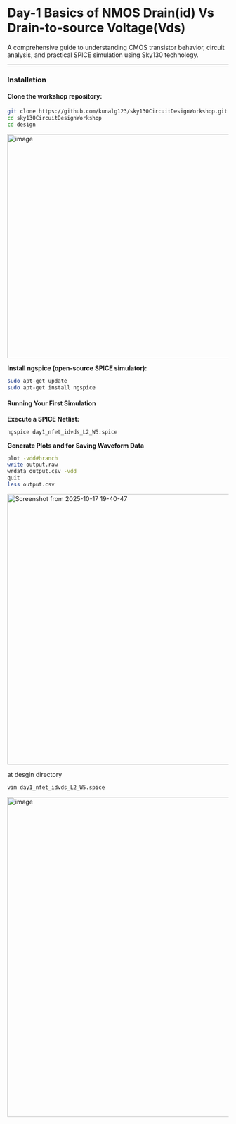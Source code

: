 # Day-1 Basics of NMOS Drain(id) Vs Drain-to-source Voltage(Vds)

A comprehensive guide to understanding CMOS transistor behavior, circuit analysis, and practical SPICE simulation using Sky130 technology.

---

### Installation

#### Clone the workshop repository:
```bash
git clone https://github.com/kunalg123/sky130CircuitDesignWorkshop.git
cd sky130CircuitDesignWorkshop
cd design
```
<img width="733" height="509" alt="image" src="https://github.com/user-attachments/assets/f1fef053-c169-4285-9be8-5e3ab3f2028c" />

**Install ngspice (open-source SPICE simulator):**
```bash
sudo apt-get update
sudo apt-get install ngspice
```

#### Running Your First Simulation
**Execute a SPICE Netlist:**
```bash
ngspice day1_nfet_idvds_L2_W5.spice
```
**Generate Plots and for Saving Waveform Data**
```bash
plot -vdd#branch
write output.raw
wrdata output.csv -vdd
quit
less output.csv

```
<img width="698" height="615" alt="Screenshot from 2025-10-17 19-40-47" src="https://github.com/user-attachments/assets/60579b30-e904-4373-b722-e74ef3f76af5" />

at desgin directory

```bash
vim day1_nfet_idvds_L2_W5.spice
```
<img width="895" height="727" alt="image" src="https://github.com/user-attachments/assets/7fb26dca-a288-4741-a8f9-bc9c423ec8d7" />


